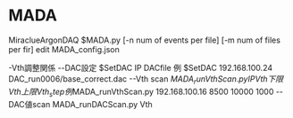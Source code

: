 # MADA
MiraclueArgonDAQ
$MADA.py [-n num of events per file] [-m num of files per fir] 
edit MADA_config.json

-Vth調整関係
--DAC設定
$SetDAC IP DACfile
例 $SetDAC 192.168.100.24 DAC_run0006/base_correct.dac
--Vth scan
$MADA_runVthScan.py IP Vth下限 Vth上限 Vth_step
例　$MADA_runVthScan.py 192.168.100.16 8500 10000 1000
--DAC値scan
MADA_runDACScan.py  Vth
